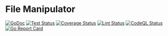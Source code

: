 # File Manipulator

[![GoDoc](https://godoc.org/github.com/jo-hoe/filemanipulator?status.svg)](https://godoc.org/github.com/jo-hoe/filemanipulator)
[![Test Status](https://github.com/jo-hoe/filemanipulator/workflows/test/badge.svg)](https://github.com/jo-hoe/filemanipulator/actions?workflow=test)
[![Coverage Status](https://coveralls.io/repos/github/jo-hoe/filemanipulator/badge.svg?branch=main)](https://coveralls.io/github/jo-hoe/filemanipulator?branch=main)
[![Lint Status](https://github.com/jo-hoe/filemanipulator/workflows/lint/badge.svg)](https://github.com/jo-hoe/filemanipulator/actions?workflow=lint)
[![CodeQL Status](https://github.com/jo-hoe/filemanipulator/workflows/CodeQL/badge.svg)](https://github.com/jo-hoe/filemanipulator/actions?workflow=CodeQL)
[![Go Report Card](https://goreportcard.com/badge/github.com/jo-hoe/filemanipulator)](https://goreportcard.com/report/github.com/jo-hoe/filemanipulator)

